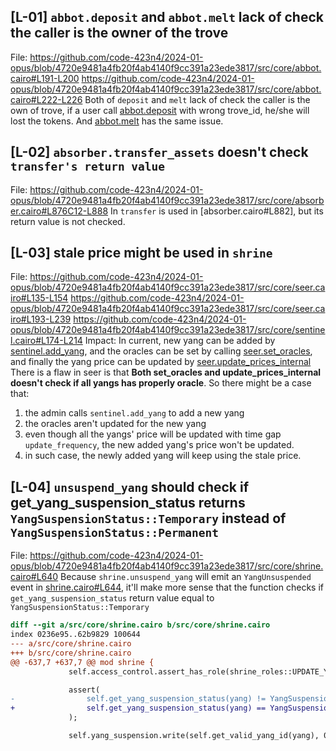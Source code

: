 ## [L-01] `abbot.deposit` and `abbot.melt` lack of check the caller is the owner of the trove
File:
https://github.com/code-423n4/2024-01-opus/blob/4720e9481a4fb20f4ab4140f9cc391a23ede3817/src/core/abbot.cairo#L191-L200
https://github.com/code-423n4/2024-01-opus/blob/4720e9481a4fb20f4ab4140f9cc391a23ede3817/src/core/abbot.cairo#L222-L226
Both of `deposit` and `melt` lack of check the caller is the own of trove, if a user call [abbot.deposit](https://github.com/code-423n4/2024-01-opus/blob/4720e9481a4fb20f4ab4140f9cc391a23ede3817/src/core/abbot.cairo#L191-L200) with wrong trove_id, he/she will lost the tokens. And [abbot.melt](https://github.com/code-423n4/2024-01-opus/blob/4720e9481a4fb20f4ab4140f9cc391a23ede3817/src/core/abbot.cairo#L222-L225) has the same issue.

## [L-02] `absorber.transfer_assets` doesn't check `transfer's return value`
File:
https://github.com/code-423n4/2024-01-opus/blob/4720e9481a4fb20f4ab4140f9cc391a23ede3817/src/core/absorber.cairo#L876C12-L888
In `transfer` is used in [absorber.cairo#L882], but its return value is not checked.

## [L-03] stale price might be used in `shrine`
File:
https://github.com/code-423n4/2024-01-opus/blob/4720e9481a4fb20f4ab4140f9cc391a23ede3817/src/core/seer.cairo#L135-L154
https://github.com/code-423n4/2024-01-opus/blob/4720e9481a4fb20f4ab4140f9cc391a23ede3817/src/core/seer.cairo#L193-L239
https://github.com/code-423n4/2024-01-opus/blob/4720e9481a4fb20f4ab4140f9cc391a23ede3817/src/core/sentinel.cairo#L174-L214
Impact:
In current, new yang can be added by [sentinel.add_yang](https://github.com/code-423n4/2024-01-opus/blob/4720e9481a4fb20f4ab4140f9cc391a23ede3817/src/core/sentinel.cairo#L174-L214), and the oracles can be set by calling [seer.set_oracles](https://github.com/code-423n4/2024-01-opus/blob/4720e9481a4fb20f4ab4140f9cc391a23ede3817/src/core/seer.cairo#L134-L154), and finally the yang price can be updated by [seer.update_prices_internal](https://github.com/code-423n4/2024-01-opus/blob/4720e9481a4fb20f4ab4140f9cc391a23ede3817/src/core/seer.cairo#L193-L239)
There is a flaw in seer is that **Both set_oracles and update_prices_internal doesn't check if all yangs has properly oracle**.
So there might be a case that:
1. the admin calls `sentinel.add_yang` to add a new yang
1. the oracles aren't updated for the new yang
1. even though all the yangs' price will be updated with time gap `update_frequency`, the new added yang's price won't be updated.
1. in such case, the newly added yang will keep using the stale price.

## [L-04] `unsuspend_yang` should check if get_yang_suspension_status returns `YangSuspensionStatus::Temporary` instead of `YangSuspensionStatus::Permanent`
File:
    https://github.com/code-423n4/2024-01-opus/blob/4720e9481a4fb20f4ab4140f9cc391a23ede3817/src/core/shrine.cairo#L640
Because `shrine.unsuspend_yang` will emit an `YangUnsuspended` event in [shrine.cairo#L644](https://github.com/code-423n4/2024-01-opus/blob/4720e9481a4fb20f4ab4140f9cc391a23ede3817/src/core/shrine.cairo#L644), it'll make more sense that the function checks if `get_yang_suspension_status` return value equal to `YangSuspensionStatus::Temporary`
```diff
diff --git a/src/core/shrine.cairo b/src/core/shrine.cairo
index 0236e95..62b9829 100644
--- a/src/core/shrine.cairo
+++ b/src/core/shrine.cairo
@@ -637,7 +637,7 @@ mod shrine {
             self.access_control.assert_has_role(shrine_roles::UPDATE_YANG_SUSPENSION);

             assert(
-                self.get_yang_suspension_status(yang) != YangSuspensionStatus::Permanent, 'SH: Suspension is permanent'
+                self.get_yang_suspension_status(yang) == YangSuspensionStatus::Temporary, 'SH: Suspension is permanent'
             );

             self.yang_suspension.write(self.get_valid_yang_id(yang), 0);
```